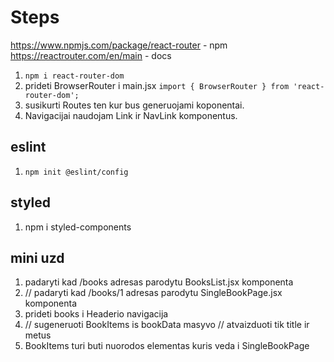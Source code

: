 # Steps

https://www.npmjs.com/package/react-router - npm
https://reactrouter.com/en/main - docs

1. `npm i react-router-dom `
2. prideti BrowserRouter i main.jsx `import { BrowserRouter } from 'react-router-dom';`
3. susikurti Routes ten kur bus generuojami koponentai.
4. Navigacijai naudojam Link ir NavLink komponentus.

## eslint

1. `npm init @eslint/config`

## styled

1. npm i styled-components

## mini uzd

1.  padaryti kad /books adresas parodytu BooksList.jsx komponenta
2.  // padaryti kad /books/1 adresas parodytu SingleBookPage.jsx komponenta
3.  prideti books i Headerio navigacija
4.  // sugeneruoti BookItems is bookData masyvo
    // atvaizduoti tik title ir metus
5.  BookItems turi buti nuorodos elementas kuris veda i SingleBookPage
